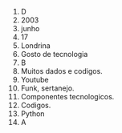 1. D
2. 2003
3. junho 
4. 17
5. Londrina
6. Gosto de tecnologia
7. B
8. Muitos dados e codigos.
9. Youtube
10. Funk, sertanejo.
11. Componentes tecnologicos.
12. Codigos.
13. Python
14. A 
